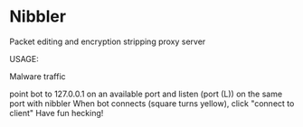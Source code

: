 Nibbler
=======

Packet editing and encryption stripping proxy server

USAGE:

Malware traffic

point bot to 127.0.0.1 on an available port and listen (port (L)) on the same port with nibbler
When bot connects (square turns yellow), click "connect to client"
Have fun hecking!